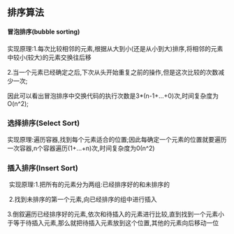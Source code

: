 ## 排序算法



#### 冒泡排序(bubble sorting)

​	实现原理:1.每次比较相邻的元素,根据从大到小(还是从小到大)排序,将相邻的元素中较小(较大)的元素交换往后移

​	2.当一个元素已经确定之后,下次从头开始重复之前的操作,但是这次比较的次数减少一次;

​	因此可以看出冒泡排序中交换代码的执行次数是3*(n-1+...+0)次,时间复杂度为O(n^2);



### 选择排序(Select Sort)

​	实现原理:遍历容器,找到每个元素适合的位置;因此每确定一个元素的位置就要遍历一次容器,n个容器遍历(1+...+n)次,时间复杂度为0(n^2)



### 插入排序(Insert Sort)

​	实现原理:1.把所有的元素分为两组:已经排序好的和未排序的

​	2.找到未排序的第一个元素,向已经排序的组中进行插入

​	3.倒叙遍历已经排序好的元素,依次和待插入的元素进行比较,直到找到一个元素小于等于待插入元素,那么就把待插入元素放到这个位置,其他的元素向后移动一位
